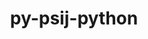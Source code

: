 ---
title: "py-psij-python"
layout: cache
categories: [package, develop-2024-03-10]
meta: {"versions": ["0.1.0.post2"], "compilers": ["gcc@=11.4.0", "gcc@=9.4.0", "oneapi@=2024.0.0"], "oss": ["ubuntu20.04", "ubuntu22.04"], "platforms": ["linux"], "targets": ["neoverse_v1", "neoverse_v2", "ppc64le", "x86_64_v3"], "stacks": ["e4s", "e4s-neoverse-v2", "e4s-neoverse_v1", "e4s-oneapi", "e4s-power", "root"], "num_specs": 5, "num_specs_by_stack": {"e4s-power": 1, "root": 5, "e4s-neoverse_v1": 1, "e4s-neoverse-v2": 1, "e4s": 1, "e4s-oneapi": 1}}
spec_details: [{"hash": "gpy6crx2c5mejhyd4p746o3pj5pf5wfr", "compiler": "gcc@=9.4.0", "versions": ["0.1.0.post2"], "os": "ubuntu20.04", "platform": "linux", "target": "ppc64le", "variants": ["build_system=python_pip"], "stacks": ["e4s-power", "root"], "size": "-", "tarball": "https://binaries.spack.io/releases/develop-2024-03-10/build_cache/linux-ubuntu20.04-ppc64le/gcc-9.4.0/py-psij-python-0.1.0.post2/linux-ubuntu20.04-ppc64le-gcc-9.4.0-py-psij-python-0.1.0.post2-gpy6crx2c5mejhyd4p746o3pj5pf5wfr.spack"}, {"hash": "bpogfeqsa37pynmukz2olf2zuszvlok5", "compiler": "gcc@=11.4.0", "versions": ["0.1.0.post2"], "os": "ubuntu22.04", "platform": "linux", "target": "neoverse_v1", "variants": ["build_system=python_pip"], "stacks": ["e4s-neoverse_v1", "root"], "size": "-", "tarball": "https://binaries.spack.io/releases/develop-2024-03-10/build_cache/linux-ubuntu22.04-neoverse_v1/gcc-11.4.0/py-psij-python-0.1.0.post2/linux-ubuntu22.04-neoverse_v1-gcc-11.4.0-py-psij-python-0.1.0.post2-bpogfeqsa37pynmukz2olf2zuszvlok5.spack"}, {"hash": "2yxx6mmtsmas2q22opwdlcbx7gj6llty", "compiler": "gcc@=11.4.0", "versions": ["0.1.0.post2"], "os": "ubuntu22.04", "platform": "linux", "target": "neoverse_v2", "variants": ["build_system=python_pip"], "stacks": ["root", "e4s-neoverse-v2"], "size": "-", "tarball": "https://binaries.spack.io/releases/develop-2024-03-10/build_cache/linux-ubuntu22.04-neoverse_v2/gcc-11.4.0/py-psij-python-0.1.0.post2/linux-ubuntu22.04-neoverse_v2-gcc-11.4.0-py-psij-python-0.1.0.post2-2yxx6mmtsmas2q22opwdlcbx7gj6llty.spack"}, {"hash": "2cjd4xbeoff7qipoymoexaxi7275fs7r", "compiler": "gcc@=11.4.0", "versions": ["0.1.0.post2"], "os": "ubuntu22.04", "platform": "linux", "target": "x86_64_v3", "variants": ["build_system=python_pip"], "stacks": ["root", "e4s"], "size": "-", "tarball": "https://binaries.spack.io/releases/develop-2024-03-10/build_cache/linux-ubuntu22.04-x86_64_v3/gcc-11.4.0/py-psij-python-0.1.0.post2/linux-ubuntu22.04-x86_64_v3-gcc-11.4.0-py-psij-python-0.1.0.post2-2cjd4xbeoff7qipoymoexaxi7275fs7r.spack"}, {"hash": "xbxdvdmu56aiahjke4w4mnhpdqox4z3e", "compiler": "oneapi@=2024.0.0", "versions": ["0.1.0.post2"], "os": "ubuntu22.04", "platform": "linux", "target": "x86_64_v3", "variants": ["build_system=python_pip"], "stacks": ["root", "e4s-oneapi"], "size": "-", "tarball": "https://binaries.spack.io/releases/develop-2024-03-10/build_cache/linux-ubuntu22.04-x86_64_v3/oneapi-2024.0.0/py-psij-python-0.1.0.post2/linux-ubuntu22.04-x86_64_v3-oneapi-2024.0.0-py-psij-python-0.1.0.post2-xbxdvdmu56aiahjke4w4mnhpdqox4z3e.spack"}]
---
